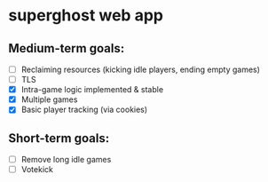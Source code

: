 # superghost web app

## Medium-term goals:

- [ ] Reclaiming resources (kicking idle players, ending empty games)
- [ ] TLS
- [x] Intra-game logic implemented & stable
- [x] Multiple games
- [x] Basic player tracking (via cookies)

## Short-term goals:
- [ ] Remove long idle games
- [ ] Votekick
